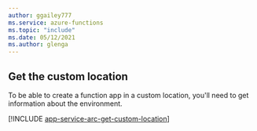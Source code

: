 ```yaml
---
author: ggailey777
ms.service: azure-functions
ms.topic: "include"
ms.date: 05/12/2021
ms.author: glenga
---
```


## Get the custom location

To be able to create a function app in a custom location, you'll need to get information about the environment.

[!INCLUDE [app-service-arc-get-custom-location](~/reusable-content/ce-skilling/azure/includes/app-service-arc-get-custom-location.md)]
